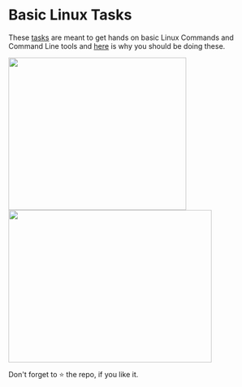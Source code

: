 # Basic Linux Tasks

These [tasks](https://github.com/arc9693/Basic-Linux-Tasks/blob/master/tasks.md) are meant to get hands on basic Linux Commands and Command Line tools and [here](https://blog.edx.org/why-learn-linux/) is why you should be doing these.

<img src="https://media.tenor.com/images/a65e76ca8b3de7a17d98230bb50f5d72/tenor.gif" width="350" height="300"> <img src="https://media1.tenor.com/images/a05fea83a089d1c42c2668033d149020/tenor.gif" width="400" height="300">

Don't forget to :star: the repo, if you like it.
